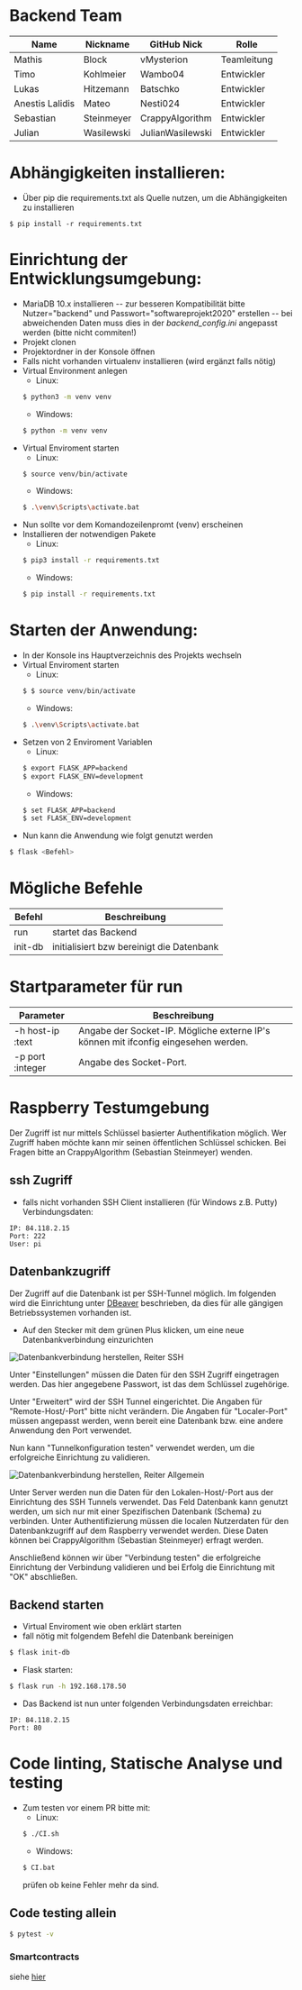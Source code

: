 # Backend Team

Name | Nickname | GitHub Nick | Rolle
------------ | ------------ | ------------ | ------------
Mathis | Block | vMysterion | Teamleitung
Timo | Kohlmeier | Wambo04 | Entwickler
Lukas | Hitzemann | Batschko | Entwickler
Anestis Lalidis | Mateo | Nesti024 | Entwickler
Sebastian | Steinmeyer | CrappyAlgorithm | Entwickler
Julian | Wasilewski | JulianWasilewski | Entwickler

# Abhängigkeiten installieren:
- Über pip die requirements.txt als Quelle nutzen, um die Abhängigkeiten zu installieren
```
$ pip install -r requirements.txt
```

# Einrichtung der Entwicklungsumgebung:
- MariaDB 10.x installieren
-- zur besseren Kompatibilität bitte Nutzer="backend" und Passwort="softwareprojekt2020" erstellen
-- bei abweichenden Daten muss dies in der _backend_config.ini_ angepasst werden (bitte nicht commiten!)
- Projekt clonen
- Projektordner in der Konsole öffnen
- Falls nicht vorhanden virtualenv installieren (wird ergänzt falls nötig)
- Virtual Environment anlegen
    - Linux: 
    ```sh
    $ python3 -m venv venv
    ```
    - Windows:
    ```sh
    $ python -m venv venv
    ```
- Virtual Enviroment starten
    - Linux:
    ```sh
    $ source venv/bin/activate
    ```
    - Windows:
    ```sh
    $ .\venv\Scripts\activate.bat
    ```
- Nun sollte vor dem Komandozeilenpromt (venv) erscheinen
- Installieren der notwendigen Pakete
    - Linux: 
    ```sh
    $ pip3 install -r requirements.txt
    ```
    - Windows:
    ```sh
    $ pip install -r requirements.txt
    ```

# Starten der Anwendung:
- In der Konsole ins Hauptverzeichnis des Projekts wechseln
- Virtual Enviroment starten
    - Linux:
    ```sh
    $ $ source venv/bin/activate
    ```
    - Windows:
    ```sh
    $ .\venv\Scripts\activate.bat
    ```
- Setzen von 2 Enviroment Variablen
    - Linux: 
    ```sh
    $ export FLASK_APP=backend
    $ export FLASK_ENV=development
    ```
    - Windows:
    ```sh
    $ set FLASK_APP=backend
    $ set FLASK_ENV=development
    ```
- Nun kann die Anwendung wie folgt genutzt werden
```sh
$ flask <Befehl>
```

# Mögliche Befehle
Befehl | Beschreibung
--- | ---
run | startet das Backend
init-db | initialisiert bzw bereinigt die Datenbank

# Startparameter für run
Parameter | Beschreibung
--- | ---
-h host-ip :text | Angabe der Socket-IP. Mögliche externe IP's können mit ifconfig eingesehen werden.
-p port :integer | Angabe des Socket-Port.

# Raspberry Testumgebung
Der Zugriff ist nur mittels Schlüssel basierter Authentifikation möglich. Wer Zugriff haben möchte kann mir seinen öffentlichen Schlüssel schicken. Bei Fragen bitte an CrappyAlgorithm (Sebastian Steinmeyer) wenden.

## ssh Zugriff 
- falls nicht vorhanden SSH Client installieren (für Windows z.B. Putty)
Verbindungsdaten:
```
IP: 84.118.2.15
Port: 222
User: pi
```

## Datenbankzugriff
Der Zugriff auf die Datenbank ist per SSH-Tunnel möglich. Im folgenden wird die Einrichtung unter [DBeaver](https://dbeaver.io/) beschrieben, da dies für alle gängigen Betriebssystemen vorhanden ist.

- Auf den Stecker mit dem grünen Plus klicken, um eine neue Datenbankverbindung einzurichten

![Datenbankverbindung herstellen, Reiter SSH](conf_images/DBeaver_db_access_2.PNG)

Unter "Einstellungen" müssen die Daten für den SSH Zugriff eingetragen werden. Das hier angegebene Passwort, ist das dem Schlüssel zugehörige.

Unter "Erweitert" wird der SSH Tunnel eingerichtet. Die Angaben für "Remote-Host/-Port" bitte nicht verändern. Die Angaben für "Localer-Port" müssen angepasst werden, wenn bereit eine Datenbank bzw. eine andere Anwendung den Port verwendet.

Nun kann "Tunnelkonfiguration testen" verwendet werden, um die erfolgreiche Einrichtung zu validieren.

![Datenbankverbindung herstellen, Reiter Allgemein](conf_images/DBeaver_db_access_1.PNG)

Unter Server werden nun die Daten für den Lokalen-Host/-Port aus der Einrichtung des SSH Tunnels verwendet. Das Feld Datenbank kann genutzt werden, um sich nur mit einer Spezifischen Datenbank (Schema) zu verbinden.
Unter Authentifizierung müssen die localen Nutzerdaten für den Datenbankzugriff auf dem Raspberry verwendet werden. Diese Daten können bei CrappyAlgorithm (Sebastian Steinmeyer) erfragt werden.

Anschließend können wir über "Verbindung testen" die erfolgreiche Einrichtung der Verbindung validieren und bei Erfolg die Einrichtung mit "OK" abschließen.

## Backend starten
- Virtual Enviroment wie oben erklärt starten
- fall nötig mit folgendem Befehl die Datenbank bereinigen
```sh
$ flask init-db
```
- Flask starten:
```sh
$ flask run -h 192.168.178.50 
```
- Das Backend ist nun unter folgenden Verbindungsdaten erreichbar:
```
IP: 84.118.2.15
Port: 80
```


# Code linting, Statische Analyse und testing
- Zum testen vor einem PR bitte mit:
    - Linux:
    ```sh
    $ ./CI.sh
    ```
    - Windows:
    ```sh
    $ CI.bat
    ```
    prüfen ob keine Fehler mehr da sind.

## Code testing allein
```sh
$ pytest -v
```

### Smartcontracts
siehe [hier](backend/smart_contracts/TEST.md)
